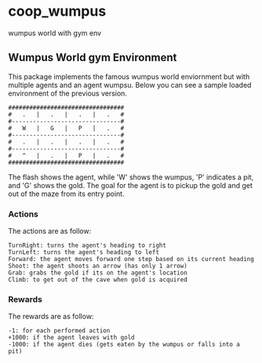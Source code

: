 # coop_wumpus
wumpus world with gym env

## Wumpus World gym Environment
This package implements the famous wumpus world enviornment but with multiple agents and an agent wumpsu. Below you can see a sample loaded environment of the previous version.

```
#################################
#   .   |   .   |   .   |   .   #
#-------------------------------#
#   W   |   G   |   P   |   .   #
#-------------------------------#
#   .   |   .   |   .   |   .   #
#-------------------------------#
#   ^   |   .   |   P   |   .   #
#################################
```

The flash shows the agent, while 'W' shows the wumpus, 'P' indicates a pit, and 'G' shows the gold. The goal for the agent is to pickup the gold and get out of the maze from its entry point.

### Actions
The actions are as follow:
```
TurnRight: turns the agent's heading to right
TurnLeft: turns the agent's heading to left
Forward: the agent moves forward one step based on its current heading
Shoot: the agent shoots an arrow (has only 1 arrow)
Grab: grabs the gold if its on the agent's location
Climb: to get out of the cave when gold is acquired
```

### Rewards
The rewards are as follow:

```
-1: for each performed action
+1000: if the agent leaves with gold
-1000: if the agent dies (gets eaten by the wumpus or falls into a pit)
```
